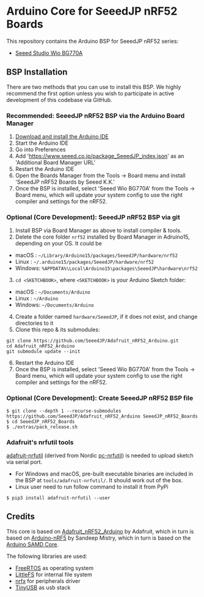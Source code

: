 # Arduino Core for SeeedJP nRF52 Boards

This repository contains the Arduino BSP for SeeedJP nRF52 series:

- [Seeed Studio Wio BG770A](https://seeedjp.github.io/Wiki/Wio_BG770A/home)

## BSP Installation

There are two methods that you can use to install this BSP. We highly recommend the first option unless you wish to participate in active development of this codebase via GitHub.

### Recommended: SeeedJP nRF52 BSP via the Arduino Board Manager

 1. [Download and install the Arduino IDE](https://www.arduino.cc/en/software)
 2. Start the Arduino IDE
 3. Go into Preferences
 4. Add 'https://www.seeed.co.jp/package_SeeedJP_index.json' as an 'Additional Board Manager URL'
 5. Restart the Arduino IDE
 6. Open the Boards Manager from the Tools -> Board menu and install 'SeeedJP nRF52 Boards by Seeed K.K.'
 7. Once the BSP is installed, select 'Seeed Wio BG770A' from the Tools -> Board menu, which will update your system config to use the right compiler and settings for the nRF52.

### Optional (Core Development): SeeedJP nRF52 BSP via git

 1. Install BSP via Board Manager as above to install compiler & tools.
 2. Delete the core folder `nrf52` installed by Board Manager in Adruino15, depending on your OS. It could be
  * macOS  : `~/Library/Arduino15/packages/SeeedJP/hardware/nrf52`
  * Linux  : `~/.arduino15/packages/SeeedJP/hardware/nrf52`
  * Windows: `%APPDATA%\Local\Arduino15\packages\SeeedJP\hardware\nrf52`
 3. `cd <SKETCHBOOK>`, where `<SKETCHBOOK>` is your Arduino Sketch folder:
  * macOS  : `~/Documents/Arduino`
  * Linux  : `~/Arduino`
  * Windows: `~/Documents/Arduino`
 4. Create a folder named `hardware/SeeedJP`, if it does not exist, and change directories to it
 5. Clone this repo & its submodules:

   ```
   git clone https://github.com/SeeedJP/Adafruit_nRF52_Arduino.git
   cd Adafruit_nRF52_Arduino
   git submodule update --init
   ```
   
 6. Restart the Arduino IDE
 7. Once the BSP is installed, select 'Seeed Wio BG770A' from the Tools -> Board menu, which will update your system config to use the right compiler and settings for the nRF52.

### Optional (Core Development): Create SeeedJP nRF52 BSP file

```
$ git clone --depth 1 --recurse-submodules https://github.com/SeeedJP/Adafruit_nRF52_Arduino SeeedJP_nRF52_Boards
$ cd SeeedJP_nRF52_Boards
$ ./extras/pack_release.sh
```

### Adafruit's nrfutil tools

[adafruit-nrfutil](https://github.com/adafruit/Adafruit_nRF52_nrfutil) (derived from Nordic [pc-nrfutil](https://github.com/NordicSemiconductor/pc-nrfutil)) is needed to upload sketch via serial port.

- For Windows and macOS, pre-built executable binaries are included in the BSP at `tools/adafruit-nrfutil/`. It should work out of the box.
- Linux user need to run follow command to install it from PyPi

```
$ pip3 install adafruit-nrfutil --user
```

## Credits

This core is based on [Adafruit_nRF52_Arduino](https://github.com/adafruit/Adafruit_nRF52_Arduino) by Adafruit, which in turn is based on [Arduino-nRF5](https://github.com/sandeepmistry/arduino-nRF5) by Sandeep Mistry, which in turn is based on the [Arduino SAMD Core](https://github.com/arduino/ArduinoCore-samd).

The following libraries are used:

- [FreeRTOS](https://www.freertos.org/) as operating system
- [LittleFS](https://github.com/ARMmbed/littlefs) for internal file system
- [nrfx](https://github.com/NordicSemiconductor/nrfx) for peripherals driver
- [TinyUSB](https://github.com/hathach/tinyusb) as usb stack
